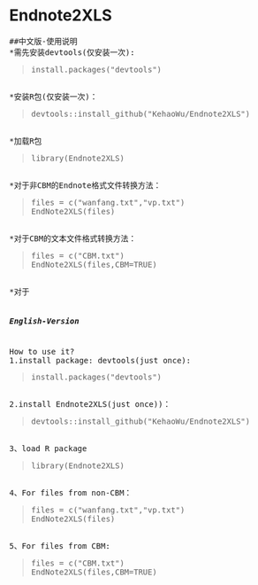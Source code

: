 # Endnote2XLS
<pre>
##中文版-使用说明
*需先安装devtools(仅安装一次):  
<blockquote>install.packages("devtools")</blockquote>
*安装R包(仅安装一次)：
<blockquote>devtools::install_github("KehaoWu/Endnote2XLS")</blockquote>
*加载R包
<blockquote>library(Endnote2XLS)</blockquote>
*对于非CBM的Endnote格式文件转换方法：
<blockquote>files = c("wanfang.txt","vp.txt")
EndNote2XLS(files)</blockquote>
*对于CBM的文本文件格式转换方法：
<blockquote>files = c("CBM.txt")
EndNote2XLS(files,CBM=TRUE)</blockquote>
*对于

<h5>English-Version</h5>
<h8>How to use it?</h8>
1.install package: devtools(just once):  
<blockquote>install.packages("devtools")</blockquote>
2.install Endnote2XLS(just once))：
<blockquote>devtools::install_github("KehaoWu/Endnote2XLS")</blockquote>
3、load R package
<blockquote>library(Endnote2XLS)</blockquote>
4、For files from non-CBM：
<blockquote>files = c("wanfang.txt","vp.txt")
EndNote2XLS(files)</blockquote>
5、For files from CBM:
<blockquote>files = c("CBM.txt")
EndNote2XLS(files,CBM=TRUE)</blockquote>


</pre>